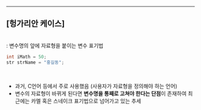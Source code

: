 <br>

***
## **[헝가리안 케이스]**

<br>
: 변수명의 앞에 자료형을 붙이는 변수 표기법

<br>

```C
int iMath = 50;
str strName = "홍길동";
```

<br>

- 과거, C언어 등에서 주로 사용했음 (사용자가 자료형을 정의해야 하는 언어)
- 변수의 자료형이 바뀌게 된다면 **변수명을 통째로 고쳐야 한다는 단점**이 존재하여 최근에는 카멜 혹은 스네이크 표기법으로 넘어가고 있는 추세